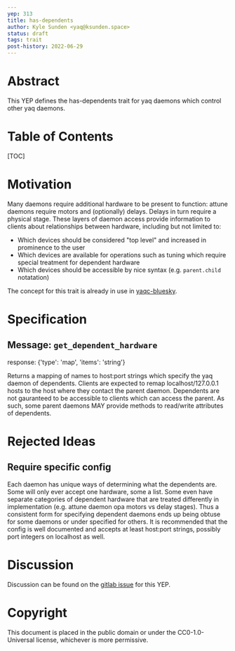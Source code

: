 ```yaml
---
yep: 313
title: has-dependents
author: Kyle Sunden <yaq@ksunden.space>
status: draft
tags: trait
post-history: 2022-06-29
---
```


# Abstract

This YEP defines the has-dependents trait for yaq daemons which control other yaq daemons.

# Table of Contents

[TOC]

# Motivation

Many daemons require additional hardware to be present to function: attune daemons require motors and (optionally) delays.
Delays in turn require a physical stage.
These layers of daemon access provide information to clients about relationships between hardware, including but not limited to:

- Which devices should be considered "top level" and increased in prominence to the user
- Which devices are available for operations such as tuning which require special treatment for dependent hardware
- Which devices should be accessible by nice syntax (e.g. `parent.child` notatation)

The concept for this trait is already in use in [yaqc-bluesky](https://github.com/bluesky/yaqc-bluesky/blob/master/yaqc_bluesky/_has_dependent.py).

# Specification

## Message: `get_dependent_hardware`

response: {'type': 'map', 'items': 'string'}

Returns a mapping of names to host:port strings which specify the yaq daemon of dependents.
Clients are expected to remap localhost/127.0.0.1 hosts to the host where they contact the parent daemon.
Dependents are not gauranteed to be accessible to clients which can access the parent.
As such, some parent daemons MAY provide methods to read/write attributes of dependents.

# Rejected Ideas

## Require specific config

Each daemon has unique ways of determining what the dependents are.
Some will only ever accept one hardware, some a list.
Some even have separate categories of dependent hardware that are treated differently in implementation (e.g. attune daemon opa motors vs delay stages).
Thus a consistent form for specifying dependent daemons ends up being obtuse for some daemons or under specified for others.
It is recommended that the config is well documented and accepts at least host:port strings, possibly port integers on localhost as well.

# Discussion

Discussion can be found on the [gitlab issue](https://github.com/yaq-project/yeps/issues/6) for this YEP.

# Copyright

This document is placed in the public domain or under the CC0-1.0-Universal license, whichever is more permissive.
